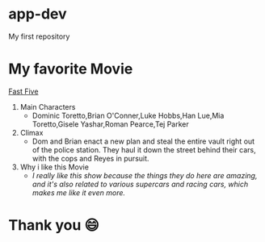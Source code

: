 # app-dev
My first repository
# My favorite Movie
[Fast Five](https://www.netflix.com/title/70157102)
1. Main Characters
   - Dominic Toretto,Brian O'Conner,Luke Hobbs,Han Lue,Mia Toretto,Gisele Yashar,Roman Pearce,Tej Parker
2. Climax
   - Dom and Brian enact a new plan and steal the entire vault right out of the police station. They haul it down the street behind their cars, with the cops and Reyes in pursuit.
3. Why i like this Movie
   - *I really like this show because the things they do here are amazing, and it's also related to various supercars and racing cars, which makes me like it even more.*
# Thank you :smile:
